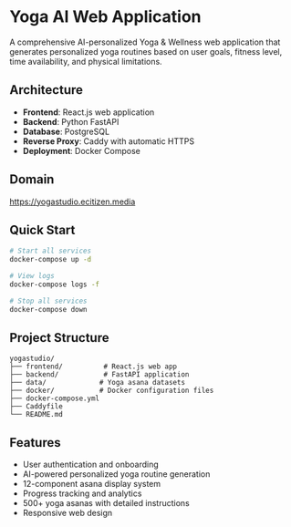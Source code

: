 # Yoga AI Web Application

A comprehensive AI-personalized Yoga & Wellness web application that generates personalized yoga routines based on user goals, fitness level, time availability, and physical limitations.

## Architecture

- **Frontend**: React.js web application
- **Backend**: Python FastAPI
- **Database**: PostgreSQL
- **Reverse Proxy**: Caddy with automatic HTTPS
- **Deployment**: Docker Compose

## Domain

https://yogastudio.ecitizen.media

## Quick Start

```bash
# Start all services
docker-compose up -d

# View logs
docker-compose logs -f

# Stop all services
docker-compose down
```

## Project Structure

```
yogastudio/
├── frontend/          # React.js web app
├── backend/           # FastAPI application
├── data/             # Yoga asana datasets
├── docker/           # Docker configuration files
├── docker-compose.yml
├── Caddyfile
└── README.md
```

## Features

- User authentication and onboarding
- AI-powered personalized yoga routine generation
- 12-component asana display system
- Progress tracking and analytics
- 500+ yoga asanas with detailed instructions
- Responsive web design